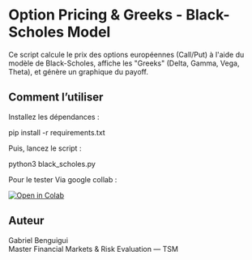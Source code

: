 # Option Pricing & Greeks - Black-Scholes Model

Ce script calcule le prix des options européennes (Call/Put) à l'aide du modèle de Black-Scholes, affiche les "Greeks" (Delta, Gamma, Vega, Theta), et génère un graphique du payoff.

## Comment l’utiliser

Installez les dépendances :

   pip install -r requirements.txt
   
Puis, lancez le script :

   python3 black_scholes.py
   
Pour le tester Via google collab : 

[![Open in Colab](https://colab.research.google.com/assets/colab-badge.svg)](https://colab.research.google.com/github/Gabriel-Benguigui/option-greeks-black-scholes/blob/main/option_black_scholes_colab.ipynb)

## Auteur

Gabriel Benguigui  
Master Financial Markets & Risk Evaluation — TSM
